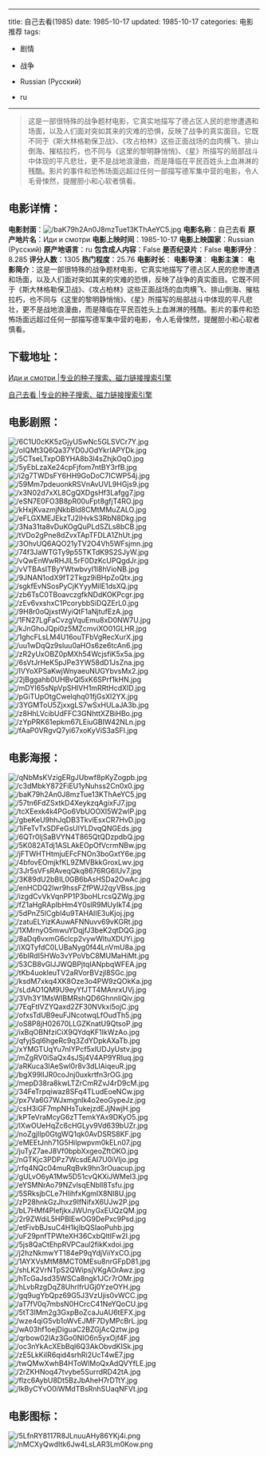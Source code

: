 
---
title: 自己去看(1985)
date: 1985-10-17
updated: 1985-10-17
categories: 电影推荐
tags:
- 剧情
- 战争

- Russian (Pусский)
- ru
---


> 这是一部很特殊的战争题材电影，它真实地描写了德占区人民的悲惨遭遇和场面，以及人们面对突如其来的灾难的恐惧，反映了战争的真实面目。它既不同于《斯大林格勒保卫战》、《攻占柏林》这些正面战场的血肉横飞、排山倒海、摧枯拉朽，也不同与《这里的黎明静悄悄》、《星》所描写的局部战斗中体现的平凡悲壮，更不是战地浪漫曲，而是降临在平民百姓头上血淋淋的残酷。影片的事件和恐怖场面远超过任何一部描写德军集中营的电影，令人毛骨悚然，提醒胆小和心软者慎看。

## **电影详情**：

**电影封面**：<img src="https://image.tmdb.org/t/p/w200/baK79h2An0J8mzTue13KThAeYC5.jpg" alt="/baK79h2An0J8mzTue13KThAeYC5.jpg" title="/baK79h2An0J8mzTue13KThAeYC5.jpg">
**电影名称**：自己去看
**原产地片名**：Иди и смотри
**电影上映时间**：1985-10-17
**电影上映国家**：Russian (Pусский)
**原产地语言**：ru
**包含成人内容**：False
**是否纪录片**：False
**电影评分**：8.285
**评分人数**：1305
**热门程度**：25.76
**电影时长**：
**电影导演**：
**电影主演**：
**电影简介**：这是一部很特殊的战争题材电影，它真实地描写了德占区人民的悲惨遭遇和场面，以及人们面对突如其来的灾难的恐惧，反映了战争的真实面目。它既不同于《斯大林格勒保卫战》、《攻占柏林》这些正面战场的血肉横飞、排山倒海、摧枯拉朽，也不同与《这里的黎明静悄悄》、《星》所描写的局部战斗中体现的平凡悲壮，更不是战地浪漫曲，而是降临在平民百姓头上血淋淋的残酷。影片的事件和恐怖场面远超过任何一部描写德军集中营的电影，令人毛骨悚然，提醒胆小和心软者慎看。

## **下载地址**：
[Иди и смотри |专业的种子搜索、磁力链接搜索引擎](https://movie.amd794.com:2083/?search=%D0%98%D0%B4%D0%B8%20%D0%B8%20%D1%81%D0%BC%D0%BE%D1%82%D1%80%D0%B8&ordering=&mode=match_phrase&page_size=10&page=1)

[自己去看 |专业的种子搜索、磁力链接搜索引擎](https://movie.amd794.com:2083/?search=%E8%87%AA%E5%B7%B1%E5%8E%BB%E7%9C%8B&ordering=&mode=match_phrase&page_size=10&page=1)
 

## **电影剧照**：
<img src="https://image.tmdb.org/t/p/original/6C1U0cKK5zGjyUSwNc5GLSVCr7Y.jpg" alt="/6C1U0cKK5zGjyUSwNc5GLSVCr7Y.jpg" title="/6C1U0cKK5zGjyUSwNc5GLSVCr7Y.jpg"><img src="https://image.tmdb.org/t/p/original/oIQMt3Q6Qa37YD0JOdYkrIAPYDk.jpg" alt="/oIQMt3Q6Qa37YD0JOdYkrIAPYDk.jpg" title="/oIQMt3Q6Qa37YD0JOdYkrIAPYDk.jpg"><img src="https://image.tmdb.org/t/p/original/5CTseLTxpOBYHA8b3l4sZhjkOqO.jpg" alt="/5CTseLTxpOBYHA8b3l4sZhjkOqO.jpg" title="/5CTseLTxpOBYHA8b3l4sZhjkOqO.jpg"><img src="https://image.tmdb.org/t/p/original/5yEbLzaXe24cpFjfom7ntBY3rfB.jpg" alt="/5yEbLzaXe24cpFjfom7ntBY3rfB.jpg" title="/5yEbLzaXe24cpFjfom7ntBY3rfB.jpg"><img src="https://image.tmdb.org/t/p/original/i2g7TWDsFY6HH9GoDoC7ICWP54j.jpg" alt="/i2g7TWDsFY6HH9GoDoC7ICWP54j.jpg" title="/i2g7TWDsFY6HH9GoDoC7ICWP54j.jpg"><img src="https://image.tmdb.org/t/p/original/59Mm7pdeuonkRSVnAvUVL9HGjs9.jpg" alt="/59Mm7pdeuonkRSVnAvUVL9HGjs9.jpg" title="/59Mm7pdeuonkRSVnAvUVL9HGjs9.jpg"><img src="https://image.tmdb.org/t/p/original/x3N02d7xXL8CgQXDgsHf3Lafgg7.jpg" alt="/x3N02d7xXL8CgQXDgsHf3Lafgg7.jpg" title="/x3N02d7xXL8CgQXDgsHf3Lafgg7.jpg"><img src="https://image.tmdb.org/t/p/original/eSN7E0FO3B8pR00uFpt8gfjT4RO.jpg" alt="/eSN7E0FO3B8pR00uFpt8gfjT4RO.jpg" title="/eSN7E0FO3B8pR00uFpt8gfjT4RO.jpg"><img src="https://image.tmdb.org/t/p/original/kHxjKvazmjNkbBld8CMtMMuZALO.jpg" alt="/kHxjKvazmjNkbBld8CMtMMuZALO.jpg" title="/kHxjKvazmjNkbBld8CMtMMuZALO.jpg"><img src="https://image.tmdb.org/t/p/original/eFLGXMEJEkzTJ2IHvkS3RbN8Dkg.jpg" alt="/eFLGXMEJEkzTJ2IHvkS3RbN8Dkg.jpg" title="/eFLGXMEJEkzTJ2IHvkS3RbN8Dkg.jpg"><img src="https://image.tmdb.org/t/p/original/3Na31ta8vDuKOgQuPLdSZLs8bCB.jpg" alt="/3Na31ta8vDuKOgQuPLdSZLs8bCB.jpg" title="/3Na31ta8vDuKOgQuPLdSZLs8bCB.jpg"><img src="https://image.tmdb.org/t/p/original/tVDo2gPne8dZvxTApTFDLA1ZhUt.jpg" alt="/tVDo2gPne8dZvxTApTFDLA1ZhUt.jpg" title="/tVDo2gPne8dZvxTApTFDLA1ZhUt.jpg"><img src="https://image.tmdb.org/t/p/original/3OhvUQ6AQO21yTV2O4Vh5WFsjmn.jpg" alt="/3OhvUQ6AQO21yTV2O4Vh5WFsjmn.jpg" title="/3OhvUQ6AQO21yTV2O4Vh5WFsjmn.jpg"><img src="https://image.tmdb.org/t/p/original/74f3JaWTGTy9p55TKTdK9S2SJyW.jpg" alt="/74f3JaWTGTy9p55TKTdK9S2SJyW.jpg" title="/74f3JaWTGTy9p55TKTdK9S2SJyW.jpg"><img src="https://image.tmdb.org/t/p/original/vQwEnWwRHJlL5rF0DzKcUPQgdJr.jpg" alt="/vQwEnWwRHJlL5rF0DzKcUPQgdJr.jpg" title="/vQwEnWwRHJlL5rF0DzKcUPQgdJr.jpg"><img src="https://image.tmdb.org/t/p/original/vVTBAsITByYWtwbvyI1I8hVioNB.jpg" alt="/vVTBAsITByYWtwbvyI1I8hVioNB.jpg" title="/vVTBAsITByYWtwbvyI1I8hVioNB.jpg"><img src="https://image.tmdb.org/t/p/original/9JNAN1odX9fT2Tkgz9iBHpZoQtx.jpg" alt="/9JNAN1odX9fT2Tkgz9iBHpZoQtx.jpg" title="/9JNAN1odX9fT2Tkgz9iBHpZoQtx.jpg"><img src="https://image.tmdb.org/t/p/original/sgkfEvNSosPyCjKYyyMilE1dsXQ.jpg" alt="/sgkfEvNSosPyCjKYyyMilE1dsXQ.jpg" title="/sgkfEvNSosPyCjKYyyMilE1dsXQ.jpg"><img src="https://image.tmdb.org/t/p/original/zb6TsC0TBoavczgfkNDdKOKPcgr.jpg" alt="/zb6TsC0TBoavczgfkNDdKOKPcgr.jpg" title="/zb6TsC0TBoavczgfkNDdKOKPcgr.jpg"><img src="https://image.tmdb.org/t/p/original/zEv6vxshxC1PcorybbSiDQZErL0.jpg" alt="/zEv6vxshxC1PcorybbSiDQZErL0.jpg" title="/zEv6vxshxC1PcorybbSiDQZErL0.jpg"><img src="https://image.tmdb.org/t/p/original/9H8r0oQjxstWyiQtF1aNjtufEzA.jpg" alt="/9H8r0oQjxstWyiQtF1aNjtufEzA.jpg" title="/9H8r0oQjxstWyiQtF1aNjtufEzA.jpg"><img src="https://image.tmdb.org/t/p/original/1FN27LgFaCvzgVquEmu8xD0NW7U.jpg" alt="/1FN27LgFaCvzgVquEmu8xD0NW7U.jpg" title="/1FN27LgFaCvzgVquEmu8xD0NW7U.jpg"><img src="https://image.tmdb.org/t/p/original/kJnGhoJQpi0z5MZcmviXO01GLHR.jpg" alt="/kJnGhoJQpi0z5MZcmviXO01GLHR.jpg" title="/kJnGhoJQpi0z5MZcmviXO01GLHR.jpg"><img src="https://image.tmdb.org/t/p/original/1ghcFLsLM4U16ouTFbVgRecXurX.jpg" alt="/1ghcFLsLM4U16ouTFbVgRecXurX.jpg" title="/1ghcFLsLM4U16ouTFbVgRecXurX.jpg"><img src="https://image.tmdb.org/t/p/original/uu1wDqQz9sluu0aHOs6ze6tcAn6.jpg" alt="/uu1wDqQz9sluu0aHOs6ze6tcAn6.jpg" title="/uu1wDqQz9sluu0aHOs6ze6tcAn6.jpg"><img src="https://image.tmdb.org/t/p/original/zR2yUxOBZ0pMXh54WcjsfiK5x5a.jpg" alt="/zR2yUxOBZ0pMXh54WcjsfiK5x5a.jpg" title="/zR2yUxOBZ0pMXh54WcjsfiK5x5a.jpg"><img src="https://image.tmdb.org/t/p/original/6sVtJrHeK5pJPe3YW58dD1JsZna.jpg" alt="/6sVtJrHeK5pJPe3YW58dD1JsZna.jpg" title="/6sVtJrHeK5pJPe3YW58dD1JsZna.jpg"><img src="https://image.tmdb.org/t/p/original/lVYoXPSaKwjWnyaeuNUGYbvsMx2.jpg" alt="/lVYoXPSaKwjWnyaeuNUGYbvsMx2.jpg" title="/lVYoXPSaKwjWnyaeuNUGYbvsMx2.jpg"><img src="https://image.tmdb.org/t/p/original/2jBggahb0UHBvQl5xK6SPrf1kHN.jpg" alt="/2jBggahb0UHBvQl5xK6SPrf1kHN.jpg" title="/2jBggahb0UHBvQl5xK6SPrf1kHN.jpg"><img src="https://image.tmdb.org/t/p/original/mDYI65sNpVpSHIVH1mRRtHcdXID.jpg" alt="/mDYI65sNpVpSHIVH1mRRtHcdXID.jpg" title="/mDYI65sNpVpSHIVH1mRRtHcdXID.jpg"><img src="https://image.tmdb.org/t/p/original/pGiTUpOtgCwelqhq01fjGsXl2YX.jpg" alt="/pGiTUpOtgCwelqhq01fjGsXl2YX.jpg" title="/pGiTUpOtgCwelqhq01fjGsXl2YX.jpg"><img src="https://image.tmdb.org/t/p/original/3YGMToU5ZjxxgLS7wSxHULaJA3b.jpg" alt="/3YGMToU5ZjxxgLS7wSxHULaJA3b.jpg" title="/3YGMToU5ZjxxgLS7wSxHULaJA3b.jpg"><img src="https://image.tmdb.org/t/p/original/z8HhLVcibUdFFC3GNhttXZBiHBo.jpg" alt="/z8HhLVcibUdFFC3GNhttXZBiHBo.jpg" title="/z8HhLVcibUdFFC3GNhttXZBiHBo.jpg"><img src="https://image.tmdb.org/t/p/original/zYpPRK61epkm67LEiuGBIW42NLn.jpg" alt="/zYpPRK61epkm67LEiuGBIW42NLn.jpg" title="/zYpPRK61epkm67LEiuGBIW42NLn.jpg"><img src="https://image.tmdb.org/t/p/original/fAaP0VRgvQ7yi67xoKyViS3aSFI.jpg" alt="/fAaP0VRgvQ7yi67xoKyViS3aSFI.jpg" title="/fAaP0VRgvQ7yi67xoKyViS3aSFI.jpg">

## **电影海报**：
<img src="https://image.tmdb.org/t/p/original/qNbMsKVzigERgJUbwf8pKyZogpb.jpg" alt="/qNbMsKVzigERgJUbwf8pKyZogpb.jpg" title="/qNbMsKVzigERgJUbwf8pKyZogpb.jpg"><img src="https://image.tmdb.org/t/p/original/c3dMbkY872FiEU1yNuhss2Cn0x0.jpg" alt="/c3dMbkY872FiEU1yNuhss2Cn0x0.jpg" title="/c3dMbkY872FiEU1yNuhss2Cn0x0.jpg"><img src="https://image.tmdb.org/t/p/original/baK79h2An0J8mzTue13KThAeYC5.jpg" alt="/baK79h2An0J8mzTue13KThAeYC5.jpg" title="/baK79h2An0J8mzTue13KThAeYC5.jpg"><img src="https://image.tmdb.org/t/p/original/57tn6FdZSxtkD4XeykzqAgixFJ7.jpg" alt="/57tn6FdZSxtkD4XeykzqAgixFJ7.jpg" title="/57tn6FdZSxtkD4XeykzqAgixFJ7.jpg"><img src="https://image.tmdb.org/t/p/original/tcXEexk4k4PGo6VbUOOXl5W2wlP.jpg" alt="/tcXEexk4k4PGo6VbUOOXl5W2wlP.jpg" title="/tcXEexk4k4PGo6VbUOOXl5W2wlP.jpg"><img src="https://image.tmdb.org/t/p/original/gbeKeU9hhJqDB3TkvlEsxCR7HvD.jpg" alt="/gbeKeU9hhJqDB3TkvlEsxCR7HvD.jpg" title="/gbeKeU9hhJqDB3TkvlEsxCR7HvD.jpg"><img src="https://image.tmdb.org/t/p/original/1iFeTvTxSDFeGsUlYLDvqQNGEds.jpg" alt="/1iFeTvTxSDFeGsUlYLDvqQNGEds.jpg" title="/1iFeTvTxSDFeGsUlYLDvqQNGEds.jpg"><img src="https://image.tmdb.org/t/p/original/6QTr0ljSaBVYN4T865QtQDzpdbQ.jpg" alt="/6QTr0ljSaBVYN4T865QtQDzpdbQ.jpg" title="/6QTr0ljSaBVYN4T865QtQDzpdbQ.jpg"><img src="https://image.tmdb.org/t/p/original/5K082ATdj1ASLAkEOpOfVcrmNBw.jpg" alt="/5K082ATdj1ASLAkEOpOfVcrmNBw.jpg" title="/5K082ATdj1ASLAkEOpOfVcrmNBw.jpg"><img src="https://image.tmdb.org/t/p/original/jFTWHTHtmjuEFcFNOn3boGxtY6e.jpg" alt="/jFTWHTHtmjuEFcFNOn3boGxtY6e.jpg" title="/jFTWHTHtmjuEFcFNOn3boGxtY6e.jpg"><img src="https://image.tmdb.org/t/p/original/4bfovEOmjkfKL9ZMVBkkGroxLwv.jpg" alt="/4bfovEOmjkfKL9ZMVBkkGroxLwv.jpg" title="/4bfovEOmjkfKL9ZMVBkkGroxLwv.jpg"><img src="https://image.tmdb.org/t/p/original/3Jr5sVFsRAveqQkq8676RG6IUv7.jpg" alt="/3Jr5sVFsRAveqQkq8676RG6IUv7.jpg" title="/3Jr5sVFsRAveqQkq8676RG6IUv7.jpg"><img src="https://image.tmdb.org/t/p/original/3K89dU2bBIL0GB6bAsHSDa2OwAc.jpg" alt="/3K89dU2bBIL0GB6bAsHSDa2OwAc.jpg" title="/3K89dU2bBIL0GB6bAsHSDa2OwAc.jpg"><img src="https://image.tmdb.org/t/p/original/enHCDQ2lwr9hssFZfPWJ2qyVBss.jpg" alt="/enHCDQ2lwr9hssFZfPWJ2qyVBss.jpg" title="/enHCDQ2lwr9hssFZfPWJ2qyVBss.jpg"><img src="https://image.tmdb.org/t/p/original/izgdCvVkVqnPP1P3boHLrcsQZWg.jpg" alt="/izgdCvVkVqnPP1P3boHLrcsQZWg.jpg" title="/izgdCvVkVqnPP1P3boHLrcsQZWg.jpg"><img src="https://image.tmdb.org/t/p/original/fZ1aHgRApIbHm4Y0slR9MUyIkT4.jpg" alt="/fZ1aHgRApIbHm4Y0slR9MUyIkT4.jpg" title="/fZ1aHgRApIbHm4Y0slR9MUyIkT4.jpg"><img src="https://image.tmdb.org/t/p/original/5dPnZ5ICgbl4u9TAHAIIE3uKjoj.jpg" alt="/5dPnZ5ICgbl4u9TAHAIIE3uKjoj.jpg" title="/5dPnZ5ICgbl4u9TAHAIIE3uKjoj.jpg"><img src="https://image.tmdb.org/t/p/original/zatuELYizKAuwAFNNuvv69vKGRt.jpg" alt="/zatuELYizKAuwAFNNuvv69vKGRt.jpg" title="/zatuELYizKAuwAFNNuvv69vKGRt.jpg"><img src="https://image.tmdb.org/t/p/original/1XMrnyO5mwuYDqjfJ3beK2qtDQG.jpg" alt="/1XMrnyO5mwuYDqjfJ3beK2qtDQG.jpg" title="/1XMrnyO5mwuYDqjfJ3beK2qtDQG.jpg"><img src="https://image.tmdb.org/t/p/original/8aDq6vxmG6clcp2vywWltuXDUYi.jpg" alt="/8aDq6vxmG6clcp2vywWltuXDUYi.jpg" title="/8aDq6vxmG6clcp2vywWltuXDUYi.jpg"><img src="https://image.tmdb.org/t/p/original/iXQTyfdC0LUBaNyg0f44LnVmU8a.jpg" alt="/iXQTyfdC0LUBaNyg0f44LnVmU8a.jpg" title="/iXQTyfdC0LUBaNyg0f44LnVmU8a.jpg"><img src="https://image.tmdb.org/t/p/original/6bIRdI5HWo3vYPoVbC8MUMaHiMt.jpg" alt="/6bIRdI5HWo3vYPoVbC8MUMaHiMt.jpg" title="/6bIRdI5HWo3vYPoVbC8MUMaHiMt.jpg"><img src="https://image.tmdb.org/t/p/original/53CB8vGlJJWQBPjtqIANpbqWFEA.jpg" alt="/53CB8vGlJJWQBPjtqIANpbqWFEA.jpg" title="/53CB8vGlJJWQBPjtqIANpbqWFEA.jpg"><img src="https://image.tmdb.org/t/p/original/tKb4uokleuTV2aRVorBVzjl8SGc.jpg" alt="/tKb4uokleuTV2aRVorBVzjl8SGc.jpg" title="/tKb4uokleuTV2aRVorBVzjl8SGc.jpg"><img src="https://image.tmdb.org/t/p/original/ksdM7xkq4XK8Oze3o4PW9zQOkKa.jpg" alt="/ksdM7xkq4XK8Oze3o4PW9zQOkKa.jpg" title="/ksdM7xkq4XK8Oze3o4PW9zQOkKa.jpg"><img src="https://image.tmdb.org/t/p/original/sLdAO1QM9U9eyYfJTT4MAnrxUVj.jpg" alt="/sLdAO1QM9U9eyYfJTT4MAnrxUVj.jpg" title="/sLdAO1QM9U9eyYfJTT4MAnrxUVj.jpg"><img src="https://image.tmdb.org/t/p/original/3Vh3Y1MsWIBMRshQD6GhnnIiQiv.jpg" alt="/3Vh3Y1MsWIBMRshQD6GhnnIiQiv.jpg" title="/3Vh3Y1MsWIBMRshQD6GhnnIiQiv.jpg"><img src="https://image.tmdb.org/t/p/original/7EqFtIVZYQaxd2ZF30NVkxi5ojC.jpg" alt="/7EqFtIVZYQaxd2ZF30NVkxi5ojC.jpg" title="/7EqFtIVZYQaxd2ZF30NVkxi5ojC.jpg"><img src="https://image.tmdb.org/t/p/original/ofxsTdUB9euFJNcotwqLfOudTh5.jpg" alt="/ofxsTdUB9euFJNcotwqLfOudTh5.jpg" title="/ofxsTdUB9euFJNcotwqLfOudTh5.jpg"><img src="https://image.tmdb.org/t/p/original/oS8P8jH02670LLGZKnatU9QtsoP.jpg" alt="/oS8P8jH02670LLGZKnatU9QtsoP.jpg" title="/oS8P8jH02670LLGZKnatU9QtsoP.jpg"><img src="https://image.tmdb.org/t/p/original/ixBqOBNfziCiX9QYdqKF1IkWzAo.jpg" alt="/ixBqOBNfziCiX9QYdqKF1IkWzAo.jpg" title="/ixBqOBNfziCiX9QYdqKF1IkWzAo.jpg"><img src="https://image.tmdb.org/t/p/original/qfyjSql6hgeRc9q3ZdYDpkAXaTb.jpg" alt="/qfyjSql6hgeRc9q3ZdYDpkAXaTb.jpg" title="/qfyjSql6hgeRc9q3ZdYDpkAXaTb.jpg"><img src="https://image.tmdb.org/t/p/original/xYMGTUqYu7nIYPcf5xIUDJyUstv.jpg" alt="/xYMGTUqYu7nIYPcf5xIUDJyUstv.jpg" title="/xYMGTUqYu7nIYPcf5xIUDJyUstv.jpg"><img src="https://image.tmdb.org/t/p/original/mZgRV0iSaQx4sJSj4V4AP9YRIuq.jpg" alt="/mZgRV0iSaQx4sJSj4V4AP9YRIuq.jpg" title="/mZgRV0iSaQx4sJSj4V4AP9YRIuq.jpg"><img src="https://image.tmdb.org/t/p/original/aRKuca3lAeSwl0r8v3dLIAiqeuR.jpg" alt="/aRKuca3lAeSwl0r8v3dLIAiqeuR.jpg" title="/aRKuca3lAeSwl0r8v3dLIAiqeuR.jpg"><img src="https://image.tmdb.org/t/p/original/bgX99lIJR0coJnj0uxkrtfn3rOG.jpg" alt="/bgX99lIJR0coJnj0uxkrtfn3rOG.jpg" title="/bgX99lIJR0coJnj0uxkrtfn3rOG.jpg"><img src="https://image.tmdb.org/t/p/original/mepD38ra8kwLTZrCmRZvJ4rD9cM.jpg" alt="/mepD38ra8kwLTZrCmRZvJ4rD9cM.jpg" title="/mepD38ra8kwLTZrCmRZvJ4rD9cM.jpg"><img src="https://image.tmdb.org/t/p/original/34FeTrpqiwaz8SFq4TLudEoeNCw.jpg" alt="/34FeTrpqiwaz8SFq4TLudEoeNCw.jpg" title="/34FeTrpqiwaz8SFq4TLudEoeNCw.jpg"><img src="https://image.tmdb.org/t/p/original/px7Va6G7WJxmgnIk4o2eoGypeJz.jpg" alt="/px7Va6G7WJxmgnIk4o2eoGypeJz.jpg" title="/px7Va6G7WJxmgnIk4o2eoGypeJz.jpg"><img src="https://image.tmdb.org/t/p/original/csH3iGF7mpNHsTukejzdEJjNwjH.jpg" alt="/csH3iGF7mpNHsTukejzdEJjNwjH.jpg" title="/csH3iGF7mpNHsTukejzdEJjNwjH.jpg"><img src="https://image.tmdb.org/t/p/original/kPTeVraMcyG6zTTemkYAx9DKyO5.jpg" alt="/kPTeVraMcyG6zTTemkYAx9DKyO5.jpg" title="/kPTeVraMcyG6zTTemkYAx9DKyO5.jpg"><img src="https://image.tmdb.org/t/p/original/lXwOUeHqZc6cHGLyv9Vd639bUZr.jpg" alt="/lXwOUeHqZc6cHGLyv9Vd639bUZr.jpg" title="/lXwOUeHqZc6cHGLyv9Vd639bUZr.jpg"><img src="https://image.tmdb.org/t/p/original/noZgjlIp0GtgWQ1qk0AvDSRS8KF.jpg" alt="/noZgjlIp0GtgWQ1qk0AvDSRS8KF.jpg" title="/noZgjlIp0GtgWQ1qk0AvDSRS8KF.jpg"><img src="https://image.tmdb.org/t/p/original/eMEEtJnh71G5HiIpwpvm0kELn07.jpg" alt="/eMEEtJnh71G5HiIpwpvm0kELn07.jpg" title="/eMEEtJnh71G5HiIpwpvm0kELn07.jpg"><img src="https://image.tmdb.org/t/p/original/juTyZ7aeJ8Vf0bpbXxgeoZftOKO.jpg" alt="/juTyZ7aeJ8Vf0bpbXxgeoZftOKO.jpg" title="/juTyZ7aeJ8Vf0bpbXxgeoZftOKO.jpg"><img src="https://image.tmdb.org/t/p/original/nGTKjc3PDPz7WcsdEAI7U0iVIjo.jpg" alt="/nGTKjc3PDPz7WcsdEAI7U0iVIjo.jpg" title="/nGTKjc3PDPz7WcsdEAI7U0iVIjo.jpg"><img src="https://image.tmdb.org/t/p/original/rfq4NQc04muRqBvk9hn3rOuacup.jpg" alt="/rfq4NQc04muRqBvk9hn3rOuacup.jpg" title="/rfq4NQc04muRqBvk9hn3rOuacup.jpg"><img src="https://image.tmdb.org/t/p/original/gULvO6yA1Mw5D51cvQKXiJWMel3.jpg" alt="/gULvO6yA1Mw5D51cvQKXiJWMel3.jpg" title="/gULvO6yA1Mw5D51cvQKXiJWMel3.jpg"><img src="https://image.tmdb.org/t/p/original/eYSMNrAo79NZvlsqENbll8Tsfu.jpg" alt="/eYSMNrAo79NZvlsqENbll8Tsfu.jpg" title="/eYSMNrAo79NZvlsqENbll8Tsfu.jpg"><img src="https://image.tmdb.org/t/p/original/5SRksjbCLe7HlihfxKgmIX8NI8U.jpg" alt="/5SRksjbCLe7HlihfxKgmIX8NI8U.jpg" title="/5SRksjbCLe7HlihfxKgmIX8NI8U.jpg"><img src="https://image.tmdb.org/t/p/original/zP28hnkGzJhxz9IfNifxX6UJw2P.jpg" alt="/zP28hnkGzJhxz9IfNifxX6UJw2P.jpg" title="/zP28hnkGzJhxz9IfNifxX6UJw2P.jpg"><img src="https://image.tmdb.org/t/p/original/bL7HMf4PlefjkxJWUnyGxEUQzQM.jpg" alt="/bL7HMf4PlefjkxJWUnyGxEUQzQM.jpg" title="/bL7HMf4PlefjkxJWUnyGxEUQzQM.jpg"><img src="https://image.tmdb.org/t/p/original/2r9ZWdiL5HPBlEwOG9DePxc9Psd.jpg" alt="/2r9ZWdiL5HPBlEwOG9DePxc9Psd.jpg" title="/2r9ZWdiL5HPBlEwOG9DePxc9Psd.jpg"><img src="https://image.tmdb.org/t/p/original/etFivbBJsuC4H1kjIbQSIaoPuhb.jpg" alt="/etFivbBJsuC4H1kjIbQSIaoPuhb.jpg" title="/etFivbBJsuC4H1kjIbQSIaoPuhb.jpg"><img src="https://image.tmdb.org/t/p/original/uF29pnfTPWteXH36CxbQltIFw2I.jpg" alt="/uF29pnfTPWteXH36CxbQltIFw2I.jpg" title="/uF29pnfTPWteXH36CxbQltIFw2I.jpg"><img src="https://image.tmdb.org/t/p/original/5js8QaCtEhpRVPCaul2fikKxdoi.jpg" alt="/5js8QaCtEhpRVPCaul2fikKxdoi.jpg" title="/5js8QaCtEhpRVPCaul2fikKxdoi.jpg"><img src="https://image.tmdb.org/t/p/original/j2hzNkmwYT184eP9qYdjViiYxCO.jpg" alt="/j2hzNkmwYT184eP9qYdjViiYxCO.jpg" title="/j2hzNkmwYT184eP9qYdjViiYxCO.jpg"><img src="https://image.tmdb.org/t/p/original/1AYXVsMtM8MCT0MEsu8nrGFpD81.jpg" alt="/1AYXVsMtM8MCT0MEsu8nrGFpD81.jpg" title="/1AYXVsMtM8MCT0MEsu8nrGFpD81.jpg"><img src="https://image.tmdb.org/t/p/original/shLK2VrNTpS2QWipsjVKgAOrAwz.jpg" alt="/shLK2VrNTpS2QWipsjVKgAOrAwz.jpg" title="/shLK2VrNTpS2QWipsjVKgAOrAwz.jpg"><img src="https://image.tmdb.org/t/p/original/hTcGaJsd35WSCa8ngk1JCr7rOMr.jpg" alt="/hTcGaJsd35WSCa8ngk1JCr7rOMr.jpg" title="/hTcGaJsd35WSCa8ngk1JCr7rOMr.jpg"><img src="https://image.tmdb.org/t/p/original/hLvbRzgDqZ8UhrlfrUGj0YzeOYH.jpg" alt="/hLvbRzgDqZ8UhrlfrUGj0YzeOYH.jpg" title="/hLvbRzgDqZ8UhrlfrUGj0YzeOYH.jpg"><img src="https://image.tmdb.org/t/p/original/gq9ugYbQpz69G5J3VzUjis0vWCC.jpg" alt="/gq9ugYbQpz69G5J3VzUjis0vWCC.jpg" title="/gq9ugYbQpz69G5J3VzUjis0vWCC.jpg"><img src="https://image.tmdb.org/t/p/original/aT7fV0q7mbsN0HCrcC41NeYQoCU.jpg" alt="/aT7fV0q7mbsN0HCrcC41NeYQoCU.jpg" title="/aT7fV0q7mbsN0HCrcC41NeYQoCU.jpg"><img src="https://image.tmdb.org/t/p/original/5tT3IMm2g3GxpBoZcaJuAU6tEFX.jpg" alt="/5tT3IMm2g3GxpBoZcaJuAU6tEFX.jpg" title="/5tT3IMm2g3GxpBoZcaJuAU6tEFX.jpg"><img src="https://image.tmdb.org/t/p/original/wze4qiG5vb1oWvEJMF7DyMPcBrL.jpg" alt="/wze4qiG5vb1oWvEJMF7DyMPcBrL.jpg" title="/wze4qiG5vb1oWvEJMF7DyMPcBrL.jpg"><img src="https://image.tmdb.org/t/p/original/wA03hf1oejDiguaC2BZGjAcQztw.jpg" alt="/wA03hf1oejDiguaC2BZGjAcQztw.jpg" title="/wA03hf1oejDiguaC2BZGjAcQztw.jpg"><img src="https://image.tmdb.org/t/p/original/qrbow02lAz3Go0NIO6n5yxOjf4F.jpg" alt="/qrbow02lAz3Go0NIO6n5yxOjf4F.jpg" title="/qrbow02lAz3Go0NIO6n5yxOjf4F.jpg"><img src="https://image.tmdb.org/t/p/original/oc3nYkAcXEbBql6Q3AkObvdKISk.jpg" alt="/oc3nYkAcXEbBql6Q3AkObvdKISk.jpg" title="/oc3nYkAcXEbBql6Q3AkObvdKISk.jpg"><img src="https://image.tmdb.org/t/p/original/zE5LkKiIR6qid4srhRi2UcT4wE7.jpg" alt="/zE5LkKiIR6qid4srhRi2UcT4wE7.jpg" title="/zE5LkKiIR6qid4srhRi2UcT4wE7.jpg"><img src="https://image.tmdb.org/t/p/original/twQMwXwhB4HToWlMoQxAdQVYfLE.jpg" alt="/twQMwXwhB4HToWlMoQxAdQVYfLE.jpg" title="/twQMwXwhB4HToWlMoQxAdQVYfLE.jpg"><img src="https://image.tmdb.org/t/p/original/2rZKHNoq47tvybe5SurrdRD42tA.jpg" alt="/2rZKHNoq47tvybe5SurrdRD42tA.jpg" title="/2rZKHNoq47tvybe5SurrdRD42tA.jpg"><img src="https://image.tmdb.org/t/p/original/flzc6AybU8Dt5BzJbAheH7rDTtY.jpg" alt="/flzc6AybU8Dt5BzJbAheH7rDTtY.jpg" title="/flzc6AybU8Dt5BzJbAheH7rDTtY.jpg"><img src="https://image.tmdb.org/t/p/original/lkByCYvO0iWMdTBsRnhSUaqNFVt.jpg" alt="/lkByCYvO0iWMdTBsRnhSUaqNFVt.jpg" title="/lkByCYvO0iWMdTBsRnhSUaqNFVt.jpg">

## **电影图标**：
<img src="https://image.tmdb.org/t/p/original/5LfnRY8117R8JLnuuAHy86YKj4i.png" alt="/5LfnRY8117R8JLnuuAHy86YKj4i.png" title="/5LfnRY8117R8JLnuuAHy86YKj4i.png"><img src="https://image.tmdb.org/t/p/original/nMCXyQwdItk6Jw4LsLAR3Lm0Kow.png" alt="/nMCXyQwdItk6Jw4LsLAR3Lm0Kow.png" title="/nMCXyQwdItk6Jw4LsLAR3Lm0Kow.png">
